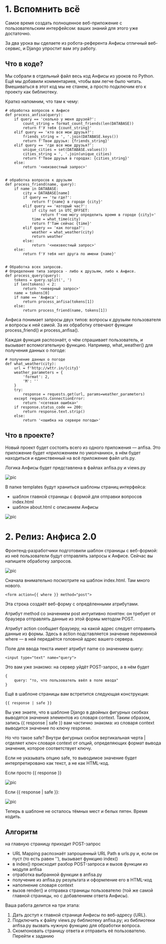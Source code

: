 # 1. Вспомнить всё

Самое время создать полноценное веб-приложение с пользовательским интерфейсом: ваших знаний для этого уже достаточно.

За два урока вы сделаете из робота-референта Анфисы отличный веб-сервис, и Django упростит вам эту работу.

## Что в коде?

Мы собрали в отдельный файл весь код Анфисы из уроков по Python. Ещё мы добавили комментариев, чтобы вам легче было читать. Вмешиваться в этот код мы не станем, а просто подключим его к проекту как библиотеку.

Кратко напомним, что там к чему:

    # обработка вопросов к Анфисе
    def process_anfisa(query):
        if query == 'сколько у меня друзей?':
            count_string = format_count_friends(len(DATABASE))
            return f'У тебя {count_string}'
        elif query == 'кто все мои друзья?':
            friends_string = ', '.join(DATABASE.keys())
            return f'Твои друзья: {friends_string}'
        elif query == 'где все мои друзья?':
            unique_cities = set(DATABASE.values())
            cities_string = ', '.join(unique_cities)
            return f'Твои друзья в городах: {cities_string}'
        else:
            return '<неизвестный запрос>'


    # обработка вопросов к друзьям
    def process_friend(name, query):
        if name in DATABASE:
            city = DATABASE[name]
            if query == 'ты где?':
                return f'{name} в городе {city}'
            elif query == 'который час?':
                if city not in UTC_OFFSET:
                    return f'<не могу определить время в городе {city}>'
                time = what_time(city)
                return f'Там сейчас {time}'
            elif query == 'как погода?':
                weather = what_weather(city)
                return weather
            else:
                return '<неизвестный запрос>'
        else:
            return f'У тебя нет друга по имени {name}'


    # Обработка всех запросов.
    # Определение типа запроса - либо к друзьям, либо к Анфисе.
    def process_query(query):
        tokens = query.split(', ')
        if len(tokens) < 2:
            return '<неверный запрос>'
        name = tokens[0]
        if name == 'Анфиса':
            return process_anfisa(tokens[1])
        else:
            return process_friend(name, tokens[1])

Анфиса понимает запросы двух типов: вопросы к друзьям пользователя и вопросы к ней самой. За их обработку отвечают функции process_friend() и process_anfisa().

Каждая функция распознаёт, о чём спрашивает пользователь, и вызывает вспомогательную функцию. Например, what_weather() для получения данных о погоде:

    # получение данных о погоде
    def what_weather(city):
        url = f'http://wttr.in/{city}'
        weather_parameters = {
            'format': 2,
            'M': ''
        }
        try:
            response = requests.get(url, params=weather_parameters)
        except requests.ConnectionError:
            return '<сетевая ошибка>'
        if response.status_code == 200:
            return response.text.strip()
        else:
            return '<ошибка на сервере погоды>'

## Что в проекте?

Новый проект будет состоять всего из одного приложения — anfisa. Это приложение будет «приложением по умолчанию», в нём будет находиться и единственный на всё приложение файл urls.py.

Логика Анфисы будет представлена в файлах anfisa.py и views.py

![pic](./picture/2019-11-25_11-11-24_1574669730.png)


В папке templates будут храниться шаблоны страниц интерфейса:

* шаблон главной страницы с формой для отправки вопросов index.html
* шаблон about.html с описанием Анфисы

![pic](./picture/2019-11-25_11-12-27_1574669735.png)


# 2. Релиз: Анфиса 2.0

Фронтенд-разработчики подготовили шаблон страницы с веб-формой: из неё пользователи будут отправлять запросы к Анфисе. Сейчас вы напишете обработку запросов.

![pic](./picture/Screen_Shot_2019-11-20_at_13.36.30_1574259511.png)

Сначала внимательно посмотрите на шаблон index.html. Там много нового.

    <form action={{ where }} method="post">

Эта строка создаёт веб-форму с опредёленными атрибутами.

Атрибут method со значением post интуитивно понятен: он требует от браузера отправлять данные из этой формы методом POST.

Атрибут action сообщает браузеру, на какой адрес следует отправить данные из формы. Здесь в action подставляется значение переменной where — в ней передаётся головной адрес вашего сервера.

Поле для ввода текста имеет атрибут name со значением query:

    <input type="text" name="query">

Это вам уже знакомо: на сервер уйдёт POST-запрос, а в нём будет

    {
        query: "то, что пользователь ввёл в поле ввода"
    }

Ещё в шаблоне страницы вам встретится следующая конструкция:

    {{ response | safe }}

Вы уже знаете, что в шаблоне Django в двойных фигурных скобках выводятся значения элементов из словаря context. Таким образом, запись {{ response | safe }} вам частично знакома: из словаря context выводится значение по ключу response.

Но что такое safe? Внутри фигурных скобок вертикальная черта | отделяет ключ словаря context от опций, определяющих формат вывода значения, которое соответствует ключу.

Если не указывать опцию safe, то выводимое значение будет интерпретировано как текст, а не как HTML-код.

Если просто {{ response }}

![pic](./picture/Untitled_1574259659.png)

Если {{ response | safe }}:

![pic](./picture/Untitled1_1574259804.png)

Теперь в шаблоне не осталось тёмных мест и белых пятен. Время кодить.

## Алгоритм

на главную страницу приходит POST-запрос
- URL Mapping распознаёт запрошенный URL Path в urls.py и, если он пуст (то есть равен ''), вызывает функцию index()
- в index() происходит разбор POST-запроса и вызов функции из модуля anfisa
- отработка выбранной функции в anfisa.py
- получение из anfisa.py результата и оформление его в HTML-код
- наполнение словаря context
- вызов render() и отправка страницы пользователю (той же самой главной страницы, но с добавлением ответа Анфисы).

Ваша работа делится на три этапа:

1. Дать доступ к главной странице Анфисы по веб-адресу {URL}.
2. Подключить к файлу views.py библиотеку anfisa.py; из библиотеки anfisa.py вызвать нужную функцию для обработки вопроса.
3. Скомпоновать страницу ответа и отправить её пользователю.
Перейти к заданию